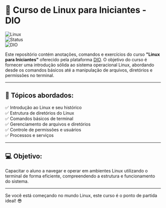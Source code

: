 # 🚀 **Curso de Linux para Iniciantes - DIO**  

![Linux](https://img.shields.io/badge/Linux-Command%20Line-%23007ACC?style=flat&logo=linux&logoColor=white)  
![Status](https://img.shields.io/badge/Status-Concluído-success)  
![DIO](https://img.shields.io/badge/DIO-Official-%23F08700)  

Este repositório contém anotações, comandos e exercícios do curso **"Linux para Iniciantes"** oferecido pela plataforma [DIO](https://www.dio.me). O objetivo do curso é fornecer uma introdução sólida ao sistema operacional Linux, abordando desde os comandos básicos até a manipulação de arquivos, diretórios e permissões no terminal.

---

## 🧠 **Tópicos abordados:**  
✅ Introdução ao Linux e seu histórico  
✅ Estrutura de diretórios do Linux  
✅ Comandos básicos de terminal  
✅ Gerenciamento de arquivos e diretórios  
✅ Controle de permissões e usuários  
✅ Processos e serviços  

---

## 💻 **Objetivo:**  
Capacitar o aluno a navegar e operar em ambientes Linux utilizando o terminal de forma eficiente, compreendendo a estrutura e funcionamento do sistema.  

---

Se você está começando no mundo Linux, este curso é o ponto de partida ideal! 😎
